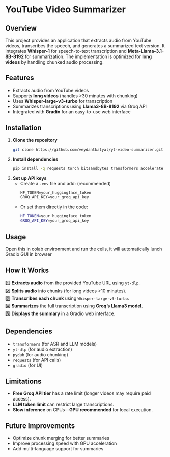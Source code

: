 # YouTube Video Summarizer  

## Overview  
This project provides an application that extracts audio from YouTube videos, transcribes the speech, and generates a summarized text version. It integrates **Whisper-1** for speech-to-text transcription and **Meta-Llama-3.1-8B-8192** for summarization. The implementation is optimized for **long videos** by handling chunked audio processing.  

## Features  
* Extracts audio from YouTube videos
* Supports **long videos** (handles >30 minutes with chunking)
* Uses **Whisper-large-v3-turbo** for transcription
* Summarizes transcriptions using **Llama3-8B-8192** via Groq API
* Integrated with **Gradio** for an easy-to-use web interface  

## Installation  
1. **Clone the repository**  
   ```bash
   git clone https://github.com/veydantkatyal/yt-video-summarizer.git
   ```
2. **Install dependencies**  
   ```bash
   pip install -q requests torch bitsandbytes transformers accelerate gradio sentencepiece yt-dlp datasets[audio] pydub groq python-dotenv
   ```
3. **Set up API keys**  
   - Create a `.env` file and add: (recommended)  
     ```
     HF_TOKEN=your_huggingface_token
     GROQ_API_KEY=your_groq_api_key
     ```
   - Or set them directly in the code:  
     ```bash
     HF_TOKEN=your_huggingface_token
     GROQ_API_KEY=your_groq_api_key
     ```
## Usage
Open this in colab environment and run the cells, it will automatically lunch Gradio GUI in browser

## How It Works  
1️⃣ **Extracts audio** from the provided YouTube URL using `yt-dlp`.  
2️⃣ **Splits audio** into chunks (for long videos >10 minutes).  
3️⃣ **Transcribes each chunk** using `Whisper-large-v3-turbo`.  
4️⃣ **Summarizes** the full transcription using **Groq’s Llama3 model**.  
5️⃣ **Displays the summary** in a Gradio web interface.  

## Dependencies  
- `transformers` (for ASR and LLM models)  
- `yt-dlp` (for audio extraction)  
- `pydub` (for audio chunking)  
- `requests` (for API calls)  
- `gradio` (for UI)  

## Limitations  
- **Free Groq API tier** has a rate limit (longer videos may require paid access).  
- **LLM token limit** can restrict large transcriptions.  
- **Slow inference** on CPUs—**GPU recommended** for local execution.  

## Future Improvements  
* Optimize chunk merging for better summaries  
* Improve processing speed with GPU acceleration  
* Add multi-language support for summaries  
